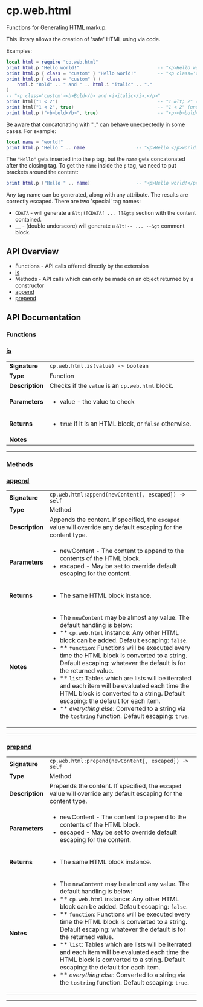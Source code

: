 # cp.web.html

Functions for Generating HTML markup.

This library allows the creation of 'safe' HTML using via code.

Examples:

```lua
local html = require "cp.web.html"
print html.p "Hello world!"                             -- "<p>Hello world!</p>"
print html.p { class = "custom" } "Hello world!"        -- "<p class='custom'>Hello world!</p>"
print html.p { class = "custom" } (
    html.b "Bold" .. " and " .. html.i "italic" .. "."
)
-- "<p class='custom'><b>Bold</b> and <i>italic</i>.</p>"
print html("1 < 2")                                     -- "1 &lt; 2" (escaped)
print html("1 < 2", true)                               -- "1 < 2" (unescaped)
print html.p ("<b>bold</b>", true)                      -- "<p><b>bold</b></p>"
```

Be aware that concatonating with ".." can behave unexpectedly in some cases. For example:

```lua
local name = "world!"
print html.p "Hello " .. name                   -- "<p>Hello </p>world!"
```

The `"Hello"` gets inserted into the `p` tag, but the `name` gets concatonated after the closing tag.
To get the `name` inside the `p` tag, we need to put brackets around the content:

```lua
print html.p ("Hello " .. name)                 -- "<p>Hello world!</p>"
```

Any tag name can be generated, along with any attribute. The results are correctly escaped.
There are two 'special' tag names:
 * `CDATA`  - will generate a `&lt;![CDATA[ ... ]]&gt;` section with the content contained.
 * `__`     - (double underscore) will generate a `&lt!-- ... --&gt` comment block.

## API Overview
* Functions - API calls offered directly by the extension
 * [is](#is)
* Methods - API calls which can only be made on an object returned by a constructor
 * [append](#append)
 * [prepend](#prepend)

## API Documentation

### Functions


### [is](#is)

|                                             |                                                                                     |
| --------------------------------------------|-------------------------------------------------------------------------------------|
| **Signature**                               | `cp.web.html.is(value) -> boolean`                                                                    |
| **Type**                                    | Function                                                                     |
| **Description**                             | Checks if the `value` is an `cp.web.html` block.                                                                     |
| **Parameters**                              | <ul><li>value     - the value to check</li></ul> |
| **Returns**                                 | <ul><li>`true` if it is an HTML block, or `false` otherwise.</li></ul>          |
| **Notes**                                   | <ul></ul>                |

---
### Methods


### [append](#append)

|                                             |                                                                                     |
| --------------------------------------------|-------------------------------------------------------------------------------------|
| **Signature**                               | `cp.web.html:append(newContent[, escaped]) -> self`                                                                    |
| **Type**                                    | Method                                                                     |
| **Description**                             | Appends the content. If specified, the `escaped` value will override any default escaping for the content type.                                                                     |
| **Parameters**                              | <ul><li>newContent		- The content to append to the contents of the HTML block.</li><li>escaped			- May be set to override default escaping for the content.</li></ul> |
| **Returns**                                 | <ul><li>The same HTML block instance.</li></ul>          |
| **Notes**                                   | <ul><li>The `newContent` may be almost any value. The default handling is below:</li><li> ** `cp.web.html` instance: Any other HTML block can be added. Default escaping: `false`.</li><li> ** `function`: Functions will be executed every time the HTML block is converted to a string. Default escaping: whatever the default is for the returned value.</li><li> ** `list`: Tables which are lists will be iterrated and each item will be evaluated each time the HTML block is converted to a string. Default escaping: the default for each item.</li><li> ** _everything else_: Converted to a string via the `tostring` function. Default escaping: `true`.</li></ul>                |

---

### [prepend](#prepend)

|                                             |                                                                                     |
| --------------------------------------------|-------------------------------------------------------------------------------------|
| **Signature**                               | `cp.web.html:prepend(newContent[, escaped]) -> self`                                                                    |
| **Type**                                    | Method                                                                     |
| **Description**                             | Prepends the content. If specified, the `escaped` value will override any default escaping for the content type.                                                                     |
| **Parameters**                              | <ul><li>newContent		- The content to prepend to the contents of the HTML block.</li><li>escaped			- May be set to override default escaping for the content.</li></ul> |
| **Returns**                                 | <ul><li>The same HTML block instance.</li></ul>          |
| **Notes**                                   | <ul><li>The `newContent` may be almost any value. The default handling is below:</li><li> ** `cp.web.html` instance: Any other HTML block can be added. Default escaping: `false`.</li><li> ** `function`: Functions will be executed every time the HTML block is converted to a string. Default escaping: whatever the default is for the returned value.</li><li> ** `list`: Tables which are lists will be iterrated and each item will be evaluated each time the HTML block is converted to a string. Default escaping: the default for each item.</li><li> ** _everything else_: Converted to a string via the `tostring` function. Default escaping: `true`.</li></ul>                |

---
